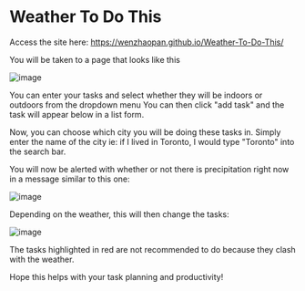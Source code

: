 # Weather To Do This

Access the site here: https://wenzhaopan.github.io/Weather-To-Do-This/

You will be taken to a page that looks like this

![image](https://github.com/wenzhaopan/Weather-To-Do-This/assets/140751736/73602c41-82a6-4ff7-bb49-c49b10c1a56d)


You can enter your tasks and select whether they will be indoors or outdoors from the dropdown menu
You can then click "add task" and the task will appear below in a list form.


Now, you can choose which city you will be doing these tasks in.
Simply enter the name of the city
ie: if I lived in Toronto, I would type "Toronto" into the search bar.

You will now be alerted with whether or not there is precipitation right now in a message similar to this one:

![image](https://github.com/wenzhaopan/Weather-To-Do-This/assets/140751736/ead722eb-f0a4-498b-9c59-db9efeafc26e)

Depending on the weather, this will then change the tasks:

![image](https://github.com/wenzhaopan/Weather-To-Do-This/assets/140751736/3e3e2d0e-ce63-4f4b-a2dd-feca0b083d50)


The tasks highlighted in red are not recommended to do because they clash with the weather.

Hope this helps with your task planning and productivity!
